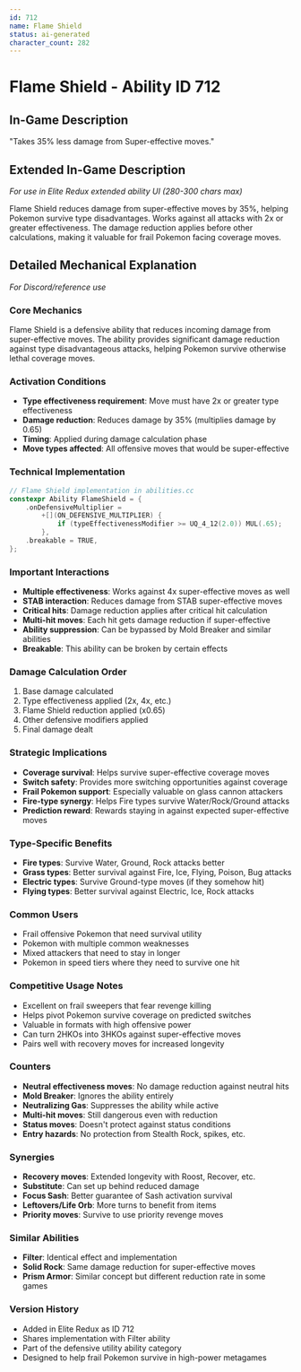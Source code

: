 ```yaml
---
id: 712
name: Flame Shield
status: ai-generated
character_count: 282
---
```


# Flame Shield - Ability ID 712

## In-Game Description
"Takes 35% less damage from Super-effective moves."

## Extended In-Game Description
*For use in Elite Redux extended ability UI (280-300 chars max)*

Flame Shield reduces damage from super-effective moves by 35%, helping Pokemon survive type disadvantages. Works against all attacks with 2x or greater effectiveness. The damage reduction applies before other calculations, making it valuable for frail Pokemon facing coverage moves.

## Detailed Mechanical Explanation
*For Discord/reference use*

### Core Mechanics
Flame Shield is a defensive ability that reduces incoming damage from super-effective moves. The ability provides significant damage reduction against type disadvantageous attacks, helping Pokemon survive otherwise lethal coverage moves.

### Activation Conditions
- **Type effectiveness requirement**: Move must have 2x or greater type effectiveness
- **Damage reduction**: Reduces damage by 35% (multiplies damage by 0.65)
- **Timing**: Applied during damage calculation phase
- **Move types affected**: All offensive moves that would be super-effective

### Technical Implementation
```c
// Flame Shield implementation in abilities.cc
constexpr Ability FlameShield = {
    .onDefensiveMultiplier =
        +[](ON_DEFENSIVE_MULTIPLIER) {
            if (typeEffectivenessModifier >= UQ_4_12(2.0)) MUL(.65);
        },
    .breakable = TRUE,
};
```

### Important Interactions
- **Multiple effectiveness**: Works against 4x super-effective moves as well
- **STAB interaction**: Reduces damage from STAB super-effective moves
- **Critical hits**: Damage reduction applies after critical hit calculation
- **Multi-hit moves**: Each hit gets damage reduction if super-effective
- **Ability suppression**: Can be bypassed by Mold Breaker and similar abilities
- **Breakable**: This ability can be broken by certain effects

### Damage Calculation Order
1. Base damage calculated
2. Type effectiveness applied (2x, 4x, etc.)
3. Flame Shield reduction applied (x0.65)
4. Other defensive modifiers applied
5. Final damage dealt

### Strategic Implications
- **Coverage survival**: Helps survive super-effective coverage moves
- **Switch safety**: Provides more switching opportunities against coverage
- **Frail Pokemon support**: Especially valuable on glass cannon attackers
- **Fire-type synergy**: Helps Fire types survive Water/Rock/Ground attacks
- **Prediction reward**: Rewards staying in against expected super-effective moves

### Type-Specific Benefits
- **Fire types**: Survive Water, Ground, Rock attacks better
- **Grass types**: Better survival against Fire, Ice, Flying, Poison, Bug attacks
- **Electric types**: Survive Ground-type moves (if they somehow hit)
- **Flying types**: Better survival against Electric, Ice, Rock attacks

### Common Users
- Frail offensive Pokemon that need survival utility
- Pokemon with multiple common weaknesses
- Mixed attackers that need to stay in longer
- Pokemon in speed tiers where they need to survive one hit

### Competitive Usage Notes
- Excellent on frail sweepers that fear revenge killing
- Helps pivot Pokemon survive coverage on predicted switches
- Valuable in formats with high offensive power
- Can turn 2HKOs into 3HKOs against super-effective moves
- Pairs well with recovery moves for increased longevity

### Counters
- **Neutral effectiveness moves**: No damage reduction against neutral hits
- **Mold Breaker**: Ignores the ability entirely
- **Neutralizing Gas**: Suppresses the ability while active
- **Multi-hit moves**: Still dangerous even with reduction
- **Status moves**: Doesn't protect against status conditions
- **Entry hazards**: No protection from Stealth Rock, spikes, etc.

### Synergies
- **Recovery moves**: Extended longevity with Roost, Recover, etc.
- **Substitute**: Can set up behind reduced damage
- **Focus Sash**: Better guarantee of Sash activation survival
- **Leftovers/Life Orb**: More turns to benefit from items
- **Priority moves**: Survive to use priority revenge moves

### Similar Abilities
- **Filter**: Identical effect and implementation
- **Solid Rock**: Same damage reduction for super-effective moves
- **Prism Armor**: Similar concept but different reduction rate in some games

### Version History
- Added in Elite Redux as ID 712
- Shares implementation with Filter ability
- Part of the defensive utility ability category
- Designed to help frail Pokemon survive in high-power metagames